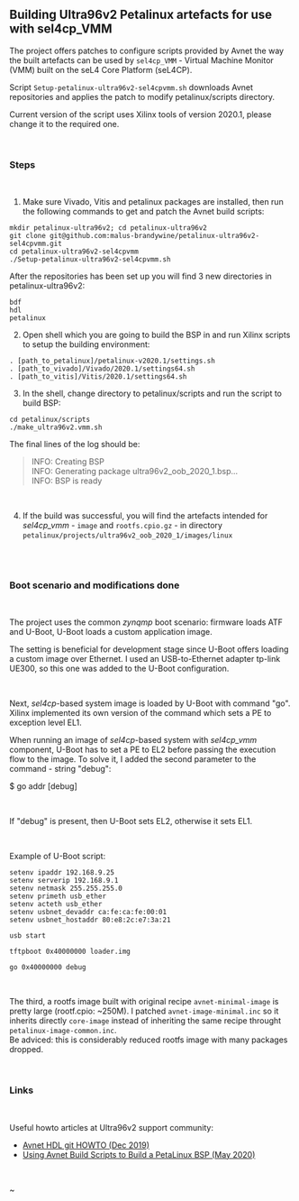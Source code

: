 

## Building Ultra96v2 Petalinux artefacts for use with sel4cp_VMM


The project offers patches to configure scripts provided by Avnet
the way the built artefacts can be used by `sel4cp_VMM` - 
Virtual Machine Monitor (VMM) built on the seL4 Core Platform (seL4CP). 


Script `Setup-petalinux-ultra96v2-sel4cpvmm.sh` downloads Avnet repositories
and applies the patch to modify petalinux/scripts directory.


Current version of the script uses Xilinx tools of version 2020.1,
please change it to the required one.

</br>

### Steps

</br>

1. Make sure Vivado, Vitis and petalinux packages are installed, then
run the following commands to get and patch the Avnet build scripts:


```
mkdir petalinux-ultra96v2; cd petalinux-ultra96v2
git clone git@github.com:malus-brandywine/petalinux-ultra96v2-sel4cpvmm.git
cd petalinux-ultra96v2-sel4cpvmm
./Setup-petalinux-ultra96v2-sel4cpvmm.sh
```

After the repositories has been set up you will find 3 new directories
in petalinux-ultra96v2:


```
bdf
hdl
petalinux
```

2. Open shell which you are going to build the BSP in and run Xilinx
scripts to setup the building environment:


```
. [path_to_petalinux]/petalinux-v2020.1/settings.sh
. [path_to_vivado]/Vivado/2020.1/settings64.sh
. [path_to_vitis]/Vitis/2020.1/settings64.sh
```

3. In the shell, change directory to petalinux/scripts and run the script
to build BSP:


```
cd petalinux/scripts
./make_ultra96v2.vmm.sh
```

The final lines of the log should be:



>INFO: Creating BSP</br>
INFO: Generating package ultra96v2_oob_2020_1.bsp...</br>
INFO: BSP is ready</br>


</br>

4. If the build was successful, you will find the artefacts intended for
<i>sel4cp_vmm</i> - `image` and `rootfs.cpio.gz` - in directory
`petalinux/projects/ultra96v2_oob_2020_1/images/linux`

</br>

</br>


### Boot scenario and modifications done

</br>

The project uses the common <i>zynqmp</i> boot scenario: firmware loads
ATF and U-Boot, U-Boot loads a custom application image.

The setting is beneficial for development stage since U-Boot offers loading
a custom image over Ethernet. I used an USB-to-Ethernet adapter tp-link UE300,
so this one was added to the U-Boot configuration.

</br>

Next, <i>sel4cp</i>-based system image is loaded by U-Boot with command "go". Xilinx
implemented its own version of the command which sets a PE to exception level EL1.

When running an image of <i>sel4cp</i>-based system with <i>sel4cp_vmm</i> component,
U-Boot has to set a PE to EL2 before passing the execution flow to the image.
To solve it, I added the second parameter to the command - string "debug":</br>

$ go addr [debug]

</br>

If "debug" is present, then U-Boot sets EL2, otherwise it sets EL1.

</br>


Example of U-Boot script:

```
setenv ipaddr 192.168.9.25
setenv serverip 192.168.9.1
setenv netmask 255.255.255.0
setenv primeth usb_ether
setenv acteth usb_ether
setenv usbnet_devaddr ca:fe:ca:fe:00:01
setenv usbnet_hostaddr 80:e8:2c:e7:3a:21

usb start

tftpboot 0x40000000 loader.img

go 0x40000000 debug
```

</br>


The third, a rootfs image built with original recipe `avnet-minimal-image`
is pretty large (rootf.cpio: ~250M). I patched `avnet-image-minimal.inc`
so it inherits directly `core-image` instead of inheriting the same recipe
throught `petalinux-image-common.inc`.</br>
Be adviced: this is considerably reduced rootfs image with many packages dropped.

</br>


### Links

</br>

Useful howto articles at Ultra96v2 support community:


   - [Avnet HDL git HOWTO (Dec 2019)](https://community.element14.com/technologies/fpga-group/b/blog/posts/avnet-hdl-git-howto-vivado-2020-1-and-earlier)</br>
   - [Using Avnet Build Scripts to Build a PetaLinux BSP (May 2020)](https://community.element14.com/technologies/fpga-group/b/blog/posts/using-avnet-build-scripts-to-build-a-petalinux-bsp-2019-2-and-earlier)

</br>

~
